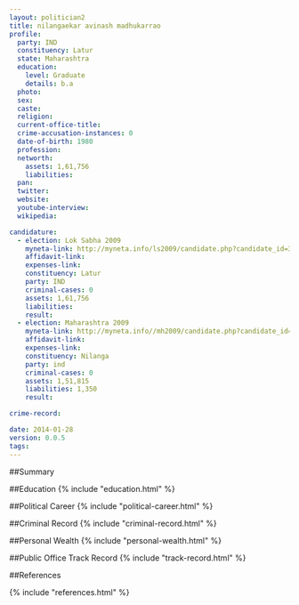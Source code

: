 ```yaml
---
layout: politician2
title: nilangaekar avinash madhukarrao
profile: 
  party: IND
  constituency: Latur
  state: Maharashtra
  education: 
    level: Graduate
    details: b.a
  photo: 
  sex: 
  caste: 
  religion: 
  current-office-title: 
  crime-accusation-instances: 0
  date-of-birth: 1980
  profession: 
  networth: 
    assets: 1,61,756
    liabilities: 
  pan: 
  twitter: 
  website: 
  youtube-interview: 
  wikipedia: 

candidature: 
  - election: Lok Sabha 2009
    myneta-link: http://myneta.info/ls2009/candidate.php?candidate_id=3732
    affidavit-link: 
    expenses-link: 
    constituency: Latur 
    party: IND
    criminal-cases: 0
    assets: 1,61,756
    liabilities: 
    result:  
  - election: Maharashtra 2009
    myneta-link: http://myneta.info//mh2009/candidate.php?candidate_id=3138
    affidavit-link: 
    expenses-link: 
    constituency: Nilanga 
    party: ind
    criminal-cases: 0
    assets: 1,51,815
    liabilities: 1,350
    result:  

crime-record: 

date: 2014-01-28
version: 0.0.5
tags: 
---
```

##Summary


##Education
{% include "education.html" %}


##Political Career
{% include "political-career.html" %}


##Criminal Record
{% include "criminal-record.html" %}


##Personal Wealth
{% include "personal-wealth.html" %}


##Public Office Track Record
{% include "track-record.html" %}


##References


{% include "references.html" %}
